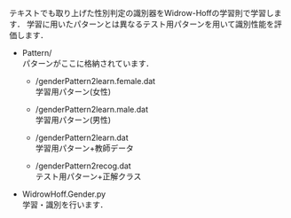テキストでも取り上げた性別判定の識別器をWidrow-Hoffの学習則で学習します．
学習に用いたパターンとは異なるテスト用パターンを用いて識別性能を評価します．



- Pattern/  
	パターンがここに格納されています．

	- /genderPattern2learn.female.dat  
		学習用パターン(女性)

	- /genderPattern2learn.male.dat  
		学習用パターン(男性)

	- /genderPattern2learn.dat  
		学習用パターン+教師データ

	- /genderPattern2recog.dat  
		テスト用パターン+正解クラス
                                
- WidrowHoff.Gender.py  
	学習・識別を行います．
